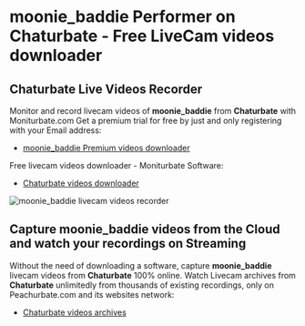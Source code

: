 # moonie_baddie Performer on Chaturbate - Free LiveCam videos downloader

## Chaturbate Live Videos Recorder

Monitor and record livecam videos of **moonie_baddie** from **Chaturbate** with Moniturbate.com
Get a premium trial for free by just and only registering with your Email address:
* [moonie_baddie Premium videos downloader](https://moniturbate.com/request-demo-licence-key.html)

Free livecam videos downloader - Moniturbate Software:
* [Chaturbate videos downloader](https://moniturbate.com/moniturbate-download-software.html)

![moonie_baddie livecam videos recorder](https://peachurnet.com/templates/moniturbate-software.png)


## Capture moonie_baddie videos from the Cloud and watch your recordings on Streaming

Without the need of downloading a software, capture **moonie_baddie** livecam videos from **Chaturbate** 100% online.
Watch Livecam archives from **Chaturbate** unlimitedly from thousands of existing recordings, only on Peachurbate.com and its websites network:
* [Chaturbate videos archives](https://peachurnet.com/)